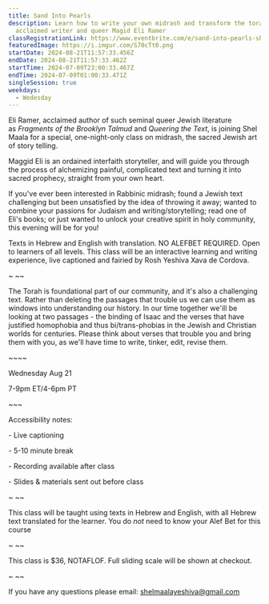 ```yaml
---
title: Sand Into Pearls
description: Learn how to write your own midrash and transform the torah, with
  acclaimed writer and queer Magid Eli Ramer
classRegistrationLink: https://www.eventbrite.com/e/sand-into-pearls-shaping-painful-text-into-powerful-midrash-tickets-932812937607?aff=oddtdtcreator
featuredImage: https://i.imgur.com/S70cTt0.png
startDate: 2024-08-21T11:57:33.456Z
endDate: 2024-08-21T11:57:33.462Z
startTime: 2024-07-09T23:00:33.467Z
endTime: 2024-07-09T01:00:33.471Z
singleSession: true
weekdays:
  - Wedesday
---
```

<!--StartFragment-->

Eli Ramer, acclaimed author of such seminal queer Jewish literature as *Fragments of the Brooklyn Talmud* and *Queering the Text*, is joining Shel Maala for a special, one-night-only class on midrash, the sacred Jewish art of story telling.

Maggid Eli is an ordained interfaith storyteller, and will guide you through the process of alchemizing painful, complicated text and turning it into sacred prophecy, straight from your own heart.

If you've ever been interested in Rabbinic midrash; found a Jewish text challenging but been unsatisfied by the idea of throwing it away; wanted to combine your passions for Judaism and writing/storytelling; read one of Eli's books; or just wanted to unlock your creative spirit in holy community, this evening will be for you!

Texts in Hebrew and English with translation. NO ALEFBET REQUIRED. Open to learners of all levels. This class will be an interactive learning and writing experience, live captioned and fairied by Rosh Yeshiva Xava de Cordova.

\~ \~~

The Torah is foundational part of our community, and it's also a challenging text. Rather than deleting the passages that trouble us we can use them as windows into understanding our history. In our time together we'ill be looking at two passages - the binding of Isaac and the verses that have justified homophobia and thus bi/trans-phobias in the Jewish and Christian worlds for centuries. Please think about verses that trouble you and bring them with you, as we'll have time to write, tinker, edit, revise them.



\~\~\~\~

Wednesday Aug 21

7-9pm ET/4-6pm PT

\~\~~

Accessibility notes:

\- Live captioning

\- 5-10 minute break

\- Recording available after class

\- Slides & materials sent out before class

\~ \~~

This class will be taught using texts in Hebrew and English, with all Hebrew text translated for the learner. You do *not* need to know your Alef Bet for this course

\~ \~~

This class is $36, NOTAFLOF. Full sliding scale will be shown at checkout.

\~ \~~

If you have any questions please email: shelmaalayeshiva@gmail.com

<!--EndFragment-->